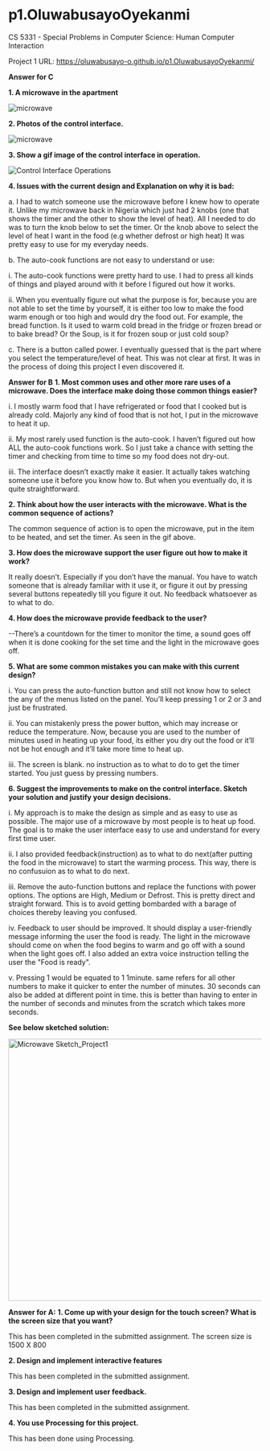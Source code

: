 # p1.OluwabusayoOyekanmi
CS 5331 - Special Problems in Computer Science: Human Computer Interaction

Project 1 URL: https://oluwabusayo-o.github.io/p1.OluwabusayoOyekanmi/

**Answer for C**

**1. A microwave in the apartment**

![microwave](https://user-images.githubusercontent.com/78665905/107136635-cc960b80-68ca-11eb-971d-b69532c44266.jpeg)

**2. Photos of the control interface.**

![microwave](https://user-images.githubusercontent.com/78665905/107136635-cc960b80-68ca-11eb-971d-b69532c44266.jpeg)

**3. Show a gif image of the control interface in operation.**

![Control Interface Operations](https://user-images.githubusercontent.com/78665905/107136856-7a55ea00-68cc-11eb-8066-46732e836760.gif)


**4. Issues with the current design and Explanation on why it is bad:**
  
a.	I had to watch someone use the microwave before I knew how to operate it. Unlike my microwave back in Nigeria which just had 2 knobs (one that shows the timer and the other to show the level of heat). All I needed to do was to turn the knob below to set the timer. Or the knob above to select the level of heat I want in the food (e.g whether defrost or high heat) It was pretty easy to use for my everyday needs.

b.	The auto-cook functions are not easy to understand or use:

i.	The auto-cook functions were pretty hard to use. I had to press all kinds of things and played around with it before I figured out how it works.

ii.	When you eventually figure out what the purpose is for, because you are not able to set the time by yourself, it is either too low to make the food warm enough or too high and would dry the food out. For example, the bread function. Is it used to warm cold bread in the fridge or frozen bread or to bake bread? Or the Soup, is it for frozen soup or just cold soup?

c.	There is a button called power. I eventually guessed that is the part where you select the temperature/level of heat. This was not clear at first. It was in the process of doing this project I even discovered it. 



**Answer for B**
**1. Most common uses and other more rare uses of a microwave. Does the interface make doing those common things easier?**

i.	I mostly warm food that I have refrigerated or food that I cooked but is already cold. Majorly any kind of food that is not hot, I put in the microwave to heat it up.

ii.	My most rarely used function is the auto-cook. I haven’t figured out how ALL the auto-cook functions work. So I just take a chance with setting the timer and checking from time to time so my food does not dry-out.

iii.	The interface doesn’t exactly make it easier. It actually takes watching someone use it before you know how to. But when you eventually do, it is quite straightforward.

**2. Think about how the user interacts with the microwave. What is the common sequence of actions?**

The common sequence of action is to open the microwave, put in the item to be heated, and set the timer. As seen in the gif above.

**3. How does the microwave support the user figure out how to make it work?**

It really doesn’t. Especially if you don’t have the manual. You have to watch someone that is already familiar with it use it, or figure it out by pressing several buttons repeatedly till you figure it out. No feedback whatsoever as to what to do.

**4. How does the microwave provide feedback to the user?**

--There’s a countdown for the timer to monitor the time, a sound goes off when it is done cooking for the set time and the light in the microwave goes off.

**5. What are some common mistakes you can make with this current design?**
  
i.	You can press the auto-function button and still not know how to select the any of the menus listed on the panel. You’ll keep pressing 1 or 2 or 3 and just be frustrated. 

ii.	You can mistakenly press the power button, which may increase or reduce the temperature. Now, because you are used to the number of minutes used in heating up your food, its either you dry out the food or it’ll not be hot enough and it’ll take more time to heat up. 

iii. The screen is blank. no instruction as to what to do to get the timer started. You just guess by pressing numbers. 

**6. Suggest the improvements to make on the control interface. Sketch your solution and justify your design decisions.**
  
i.	My approach is to make the design as simple and as easy to use as possible. The major use of a microwave by most people is to heat up food. The goal is to make the user interface easy to use and understand for every first time user.

ii. I also provided feedback(instruction) as to what to do next(after putting the food in the microwave) to start the warming process. This way, there is no confusuion as to what to do next.

iii.	Remove the auto-function buttons and replace the functions with power options. The options are High, Medium or Defrost. This is pretty direct and straight forward. This is to avoid getting bombarded with a barage of choices thereby leaving you confused. 

iv.	Feedback to user should be improved. It should display a user-friendly message informing the user the food is ready. The light in the microwave should come on when the food begins to warm and go off with a sound when the light goes off. I also added an extra voice instruction telling the user the "Food is ready".

v. Pressing 1 would be equated to 1 1minute. same refers for all other numbers to make it quicker to enter the number of minutes. 30 seconds can also be added at different point in time. this is better than having to enter in the number of seconds and minutes from the scratch which takes more seconds. 

**See below sketched solution:**
 
 
<img width="521" alt="Microwave Sketch_Project1" src="https://user-images.githubusercontent.com/78665905/109400854-b2bb7780-7910-11eb-8cf7-b4a5232df55d.PNG">



**Answer for A:**
**1. Come up with your design for the touch screen? What is the screen size that you want?**

This has been completed in the submitted assignment. The screen size is 1500 X 800

**2. Design and implement interactive features**

This has been completed in the submitted assignment.

**3. Design and implement user feedback.**
   
This has been completed in the submitted assignment.

**4. You use Processing for this project.**

This has been done using Processing.
   




